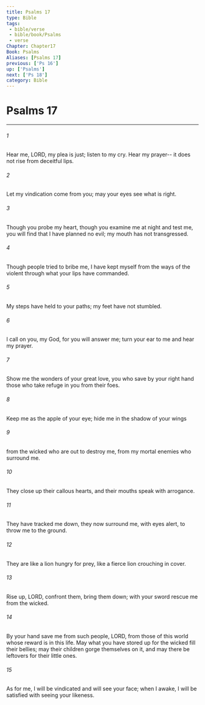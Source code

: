 ```yaml
---
title: Psalms 17
type: Bible
tags:
 - bible/verse
 - bible/book/Psalms
 - verse
Chapter: Chapter17
Book: Psalms
Aliases: [Psalms 17]
previous: ['Ps 16']
up: ['Psalms']
next: ['Ps 18']
category: Bible
---
```

# Psalms 17

***


###### 1 
Hear me, LORD, my plea is just; listen to my cry. Hear my prayer-- it does not rise from deceitful lips. 

###### 2 
Let my vindication come from you; may your eyes see what is right. 

###### 3 
Though you probe my heart, though you examine me at night and test me, you will find that I have planned no evil; my mouth has not transgressed. 

###### 4 
Though people tried to bribe me, I have kept myself from the ways of the violent through what your lips have commanded. 

###### 5 
My steps have held to your paths; my feet have not stumbled. 

###### 6 
I call on you, my God, for you will answer me; turn your ear to me and hear my prayer. 

###### 7 
Show me the wonders of your great love, you who save by your right hand those who take refuge in you from their foes. 

###### 8 
Keep me as the apple of your eye; hide me in the shadow of your wings 

###### 9 
from the wicked who are out to destroy me, from my mortal enemies who surround me. 

###### 10 
They close up their callous hearts, and their mouths speak with arrogance. 

###### 11 
They have tracked me down, they now surround me, with eyes alert, to throw me to the ground. 

###### 12 
They are like a lion hungry for prey, like a fierce lion crouching in cover. 

###### 13 
Rise up, LORD, confront them, bring them down; with your sword rescue me from the wicked. 

###### 14 
By your hand save me from such people, LORD, from those of this world whose reward is in this life. May what you have stored up for the wicked fill their bellies; may their children gorge themselves on it, and may there be leftovers for their little ones. 

###### 15 
As for me, I will be vindicated and will see your face; when I awake, I will be satisfied with seeing your likeness. 
